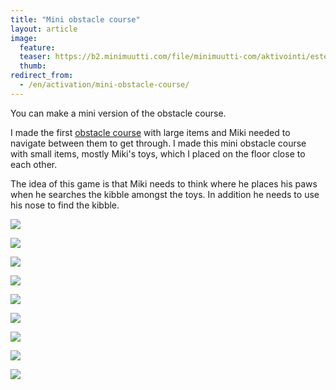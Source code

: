 ```yaml
---
title: "Mini obstacle course"
layout: article
image:
  feature:
  teaser: https://b2.minimuutti.com/file/minimuutti-com/aktivointi/esteradan-miniversio/DS15253-245px.jpg
  thumb:
redirect_from:
  - /en/activation/mini-obstacle-course/
---
```


You can make a mini version of the obstacle course.

I made the first [obstacle course](/en/brain-games/obstacle-course/) with large items and Miki needed to navigate between them to get through. I made this mini obstacle course with small items, mostly Miki's toys, which I placed on the floor close to each other.

The idea of this game is that Miki needs to think where he places his paws when he searches the kibble amongst the toys. In addition he needs to use his nose to find the kibble.

[![](https://b2.minimuutti.com/file/minimuutti-com/aktivointi/esteradan-miniversio/DS15253-800px.jpg)](https://dl.dropboxusercontent.com/sh/ea1wtnz7z734o12/AABM8KcYVAeLLpTsZGbahvCEa/aktivointi/esteradan-miniversio/DS15253.jpg)

[![](https://b2.minimuutti.com/file/minimuutti-com/aktivointi/esteradan-miniversio/DS15261-800px.jpg)](https://dl.dropboxusercontent.com/sh/ea1wtnz7z734o12/AADQ7ZpnBMTj-DZ201Fwv25Fa/aktivointi/esteradan-miniversio/DS15261.jpg)

[![](https://b2.minimuutti.com/file/minimuutti-com/aktivointi/esteradan-miniversio/DS15265-800px.jpg)](https://dl.dropboxusercontent.com/sh/ea1wtnz7z734o12/AACfZH2QzWsQn_8dxwXauOiLa/aktivointi/esteradan-miniversio/DS15265.jpg)

[![](https://b2.minimuutti.com/file/minimuutti-com/aktivointi/esteradan-miniversio/DS15298-800px.jpg)](https://dl.dropboxusercontent.com/sh/ea1wtnz7z734o12/AABwamRjciT5WP_pS4N5N0Dla/aktivointi/esteradan-miniversio/DS15298.jpg)

[![](https://b2.minimuutti.com/file/minimuutti-com/aktivointi/esteradan-miniversio/DS15302-800px.jpg)](https://dl.dropboxusercontent.com/sh/ea1wtnz7z734o12/AADRnumM87JWBwfR-BVLtDiFa/aktivointi/esteradan-miniversio/DS15302.jpg)

[![](https://b2.minimuutti.com/file/minimuutti-com/aktivointi/esteradan-miniversio/DS15324-800px.jpg)](https://dl.dropboxusercontent.com/sh/ea1wtnz7z734o12/AAB-qxiCtuC5HTRrRtK7yJ3Na/aktivointi/esteradan-miniversio/DS15324.jpg)

[![](https://b2.minimuutti.com/file/minimuutti-com/aktivointi/esteradan-miniversio/DS15330-800px.jpg)](https://dl.dropboxusercontent.com/sh/ea1wtnz7z734o12/AAB5gOc9_z9sXnvW18nlwxaEa/aktivointi/esteradan-miniversio/DS15330.jpg)

[![](https://b2.minimuutti.com/file/minimuutti-com/aktivointi/esteradan-miniversio/DS15357-800px.jpg)](https://dl.dropboxusercontent.com/sh/ea1wtnz7z734o12/AACQiyWTuO9aKgebdfg-7XRaa/aktivointi/esteradan-miniversio/DS15357.jpg)

[![](https://b2.minimuutti.com/file/minimuutti-com/aktivointi/esteradan-miniversio/DS15397-800px.jpg)](https://dl.dropboxusercontent.com/sh/ea1wtnz7z734o12/AACkYfAI94xFhLOQjn4GG2Eba/aktivointi/esteradan-miniversio/DS15397.jpg)
